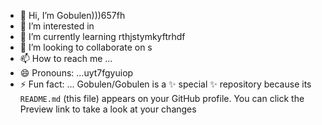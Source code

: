 - 👋 Hi, I’m Gobulen)))657fh
- 👀 I’m interested in 
- 🌱 I’m currently learning  rthjstymkyftrhdf
- 💞️ I’m looking to collaborate on s
- 📫 How to reach me ...
- 😄 Pronouns: ...uyt7fgyuiop
- ⚡ Fun fact: ...
Gobulen/Gobulen is a ✨ special ✨ repository because its `README.md` (this file) appears on your GitHub profile.
You can click the Preview link to take a look at your changes
